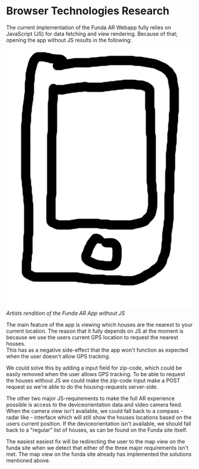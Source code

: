 # Browser Technologies Research

The current implementation of the Funda AR Webapp fully relies on JavaScript (JS) for data fetching and view rendering. Because of that; opening the app without JS results in the following:

![Artists rendition of the Funda AR App without JS](phone.png)  
_Artists rendition of the Funda AR App without JS_

The main feature of the app is viewing which houses are the nearest to your current location. The reason that it fully depends on JS at the moment is because we use the users current GPS location to request the nearest houses.  
This has as a negative side-effect that the app won't function as expected when the user doesn't allow GPS tracking.

We could solve this by adding a input field for zip-code, which could be easily removed when the user allows GPS tracking. To be able to request the houses without JS we could make the zip-code input make a POST request so we're able to do the housing-requests server-side.

The other two major JS-requirements to make the full AR experience possible is access to the deviceorientation data and video camera feed. When the camera view isn't available, we could fall back to a compass - radar like - interface which will still show the houses locations based on the users current position. If the deviceorientation isn't available, we should fall back to a "regular" list of houses, as can be found on the Funda site itself.

The easiest easiest fix will be redirecting the user to the map view on the funda site when we detect that either of the three major requirements isn't met. The map view on the funda site already has implemented the solutions mentioned above.
